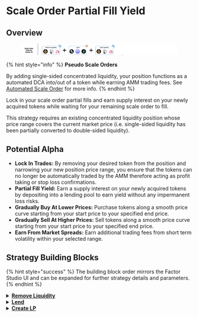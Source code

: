 # Scale Order Partial Fill Yield

## Overview

<figure><img src="../../../.gitbook/assets/image (49).png" alt=""><figcaption></figcaption></figure>

{% hint style="info" %}
**Pseudo Scale Orders**

By adding single-sided concentrated liquidity, your position functions as a automated DCA into/out of a token while earning AMM trading fees. See [Automated Scale Order](automated-scale-order.md) for more info.
{% endhint %}

Lock in your scale order partial fills and earn supply interest on your newly acquired tokens while waiting for your remaining scale order to fill.&#x20;

This strategy requires an existing concentrated liquidity position whose price range covers the current market price (i.e. single-sided liquidity has been partially converted to double-sided liquidity).

## Potential Alpha

* **Lock In Trades:** By removing your desired token from the position and narrowing your new position price range, you ensure that the tokens can no longer be automatically traded by the AMM therefore acting as profit taking or stop loss confirmations.
* **Partial Fill Yield:** Earn a supply interest on your newly acquired tokens by depositing into a lending pool to earn yield without any impermanent loss risks.
* **Gradually Buy At Lower Prices:** Purchase tokens along a smooth price curve starting from your start price to your specified end price.
* **Gradually Sell At Higher Prices:** Sell tokens along a smooth price curve starting from your start price to your specified end price.
* **Earn From Market Spreads:** Earn additional trading fees from short term volatility within your selected range.

## Strategy Building Blocks

{% hint style="success" %}
The building block order mirrors the Factor Studio UI and can be expanded for further strategy details and parameters.
{% endhint %}

<details>

<summary><a href="../../../factor-studio/studio-contracts/lp-management/"><strong>Remove Liquidity</strong></a></summary>

* Remove all liquidity from existing position.

</details>

<details>

<summary><a href="../../../factor-building-blocks/lend.md"><strong>Lend</strong></a></summary>

* Deposit the token you were trading to into the target lending pool.

</details>

<details>

<summary><a href="../../../factor-studio/studio-contracts/lp-management/"><strong>Create LP</strong></a></summary>

* You will now be left with the remaining tokens left to trade from which can then be added to a new single sided liquidity position.
* Create a new position with a narrower range. The price range adjustment will depend on the direction of trade:
  * Buy: Min price will remain the same as the initial position's min price. Max price will decrease by the proportion of tokens already bought.
  * Sell: Min price will increase by the proportion of tokens already sold. Max price will remain the same as the initial position's max price.

</details>
